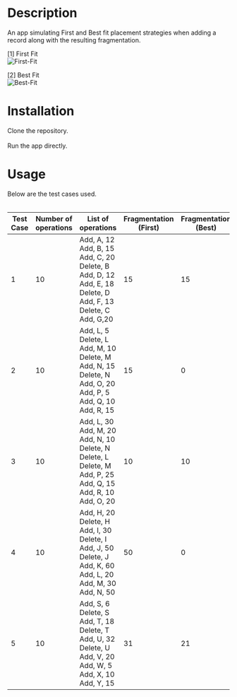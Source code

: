 # Description
An app simulating First and Best fit placement strategies when adding a record along with the resulting fragmentation.
<br/>

[1] First Fit
<br/>
![First-Fit](https://user-images.githubusercontent.com/48753857/179852332-e37c6261-7809-40f8-977a-fd61126806a1.gif)

[2] Best Fit
<br/>
![Best-Fit](https://user-images.githubusercontent.com/48753857/179852343-b4f80f74-7e0f-4b03-a0aa-159423d18bb1.gif)

# Installation
Clone the repository.
<br/>
<br/>
Run the app directly.

# Usage
Below are the test cases used.
<br/>
<br/>

| Test Case | Number of operations | List of operations | Fragmentation (First) | Fragmentation (Best)|
| --- | --- | --- | --- | --- |
| 1 | 10 | Add, A, 12 <br/> Add, B, 15 <br/> Add, C, 20 <br/> Delete, B <br/> Add, D, 12 <br/> Add, E, 18 <br/> Delete, D <br/> Add, F, 13 <br/> Delete, C <br/> Add, G,20| 15 | 15 |
| 2 | 10 | Add, L, 5 <br/> Delete, L <br/> Add, M, 10 <br/> Delete, M <br/> Add, N, 15 <br/> Delete, N <br/> Add, O, 20 <br/> Add, P, 5 <br/> Add, Q, 10 <br/> Add, R, 15 <br/>  | 15 | 0 |
| 3 | 10 | Add, L, 30 <br/> Add, M, 20 <br/> Add, N, 10 <br/> Delete, N <br/> Delete, L <br/> Delete, M <br/> Add, P, 25 <br/> Add, Q, 15 <br/> Add, R, 10 <br/> Add, O, 20 <br/> | 10 | 10 |
| 4 | 10 | Add, H, 20 <br/> Delete, H <br/> Add, I, 30 <br/> Delete, I <br/> Add, J, 50 <br/> Delete, J <br/> Add, K, 60 <br/> Add, L, 20 <br/> Add, M, 30 <br/> Add, N, 50 <br/> | 50 | 0 |
| 5 | 10 | Add, S, 6 <br/> Delete, S <br/> Add, T, 18 <br/> Delete, T <br/> Add, U, 32 <br/> Delete, U <br/> Add, V, 20 <br/> Add, W, 5 <br/> Add, X, 10 <br/> Add, Y, 15 <br/> | 31 | 21 |
